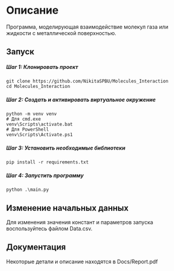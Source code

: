 # Описание

Программа, моделирующая взаимодействие молекул газа или жидкости с металлической поверхностью.

## Запуск
##### Шаг 1: Клонировать проект
```shell
git clone https://github.com/NikitaSPBU/Molecules_Interaction
cd Molecules_Interaction
```
##### Шаг 2: Создать и активировать виртуальное окружение
```shell
python -m venv venv
# Для cmd.exe
venv\Scripts\activate.bat
# Для PowerShell
venv\Scripts\Activate.ps1
```
##### Шаг 3: Установить необходимые библиотеки 
```shell
pip install -r requirements.txt
```
##### Шаг 4: Запустить программу
```shell
python .\main.py
```
## Изменение начальных данных

Для изменения значения констант и параметров запуска воспользуйтесь файлом Data.csv.

## Документация

Некоторые детали и описание находятся в Docs/Report.pdf